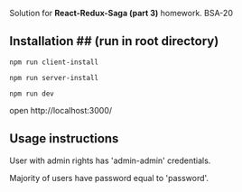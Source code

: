 Solution for **React-Redux-Saga (part 3)** homework. BSA-20

## Installation ## (run in root directory)

`npm run client-install`

`npm run server-install`

`npm run dev`

open http://localhost:3000/

## Usage instructions

User with admin rights has 'admin-admin' credentials.

Majority of users have password equal to 'password'.
